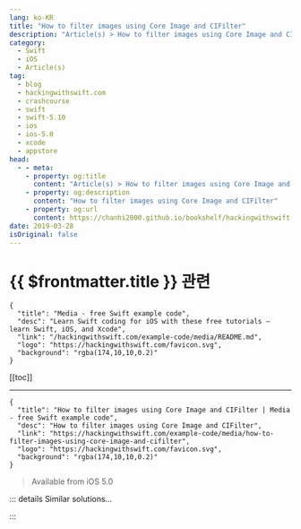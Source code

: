 ```yaml
---
lang: ko-KR
title: "How to filter images using Core Image and CIFilter"
description: "Article(s) > How to filter images using Core Image and CIFilter"
category:
  - Swift
  - iOS
  - Article(s)
tag: 
  - blog
  - hackingwithswift.com
  - crashcourse
  - swift
  - swift-5.10
  - ios
  - ios-5.0
  - xcode
  - appstore
head:
  - - meta:
    - property: og:title
      content: "Article(s) > How to filter images using Core Image and CIFilter"
    - property: og:description
      content: "How to filter images using Core Image and CIFilter"
    - property: og:url
      content: https://chanhi2000.github.io/bookshelf/hackingwithswift.com/example-code/media/how-to-filter-images-using-core-image-and-cifilter.html
date: 2019-03-28
isOriginal: false
---
```


# {{ $frontmatter.title }} 관련

```component VPCard
{
  "title": "Media - free Swift example code",
  "desc": "Learn Swift coding for iOS with these free tutorials – learn Swift, iOS, and Xcode",
  "link": "/hackingwithswift.com/example-code/media/README.md",
  "logo": "https://hackingwithswift.com/favicon.svg",
  "background": "rgba(174,10,10,0.2)"
}
```

[[toc]]

---

```component VPCard
{
  "title": "How to filter images using Core Image and CIFilter | Media - free Swift example code",
  "desc": "How to filter images using Core Image and CIFilter",
  "link": "https://hackingwithswift.com/example-code/media/how-to-filter-images-using-core-image-and-cifilter",
  "logo": "https://hackingwithswift.com/favicon.svg",
  "background": "rgba(174,10,10,0.2)"
}
```

> Available from iOS 5.0

<!-- TODO: 작성 -->

<!-- 
Core Image is the one of the most powerful frameworks available to iOS developers: it makes hardware-accelerated image manipulation ridiculously easy, which means you get to add powerful graphical effects to your apps and games with very little work.

Most of the work is done by choosing the right `CIFilter`. Apple's official documentation goes into great detail about the various filters you can use, and you can also read <a href="/read/13/overview">Hacking with Swift project 13</a> for a hands-on tutorial showing off various effects. The code below applies a 50% sepia tone effect to an image:

```swift
let inputImage = UIImage(named: "taylor-swift")!
let context = CIContext(options: nil)

if let currentFilter = CIFilter(name: "CISepiaTone") {
    let beginImage = CIImage(image: inputImage)
    currentFilter.setValue(beginImage, forKey: kCIInputImageKey)
    currentFilter.setValue(0.5, forKey: kCIInputIntensityKey)

    if let output = currentFilter.outputImage {
        if let cgimg = context.createCGImage(output, from: output.extent) {
            let processedImage = UIImage(cgImage: cgimg)
            // do something interesting with the processed image
        }
    }
}
```

-->

::: details Similar solutions…

<!--
/quick-start/swiftui/swiftui-tips-and-tricks">SwiftUI tips and tricks 
/quick-start/swiftui/all-swiftui-property-wrappers-explained-and-compared">All SwiftUI property wrappers explained and compared 
/example-code/uikit/how-to-create-live-playgrounds-in-xcode">How to create live playgrounds in Xcode 
/example-code/games/how-to-create-a-random-terrain-tile-map-using-sktilemapnode-and-gkperlinnoisesource">How to create a random terrain tile map using SKTileMapNode and GKPerlinNoiseSource 
/quick-start/concurrency/how-to-manipulate-an-asyncsequence-using-map-filter-and-more">How to manipulate an AsyncSequence using map(), filter(), and more</a>
-->

:::

